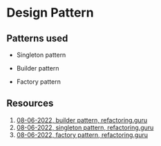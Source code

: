 # Design Pattern
## Patterns used
* Singleton pattern
    

* Builder pattern


* Factory pattern

## Resources
1. [08-06-2022, builder pattern, refactoring.guru](https://refactoring.guru/design-patterns/builder)
2. [08-06-2022, singleton pattern, refactoring.guru](https://refactoring.guru/design-patterns/singleton)
3. [08-06-2022, factory pattern, refactoring.guru](https://refactoring.guru/design-patterns/factory-method)
